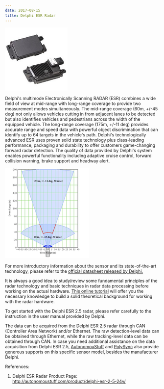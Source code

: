 ```yaml
---
date: 2017-08-15
title: Delphi ESR Radar
---
```


![Delphi ESR Radar](assets/DelphiESRRadar-8394b.png)

Delphi's multimode Electronically Scanning RADAR (ESR) combines a wide field of view at mid-range with long-range coverage to provide two measurement modes simultaneously. The mid-range coverage (60m, +/-45 deg) not only allows vehicles cutting in from adjacent lanes to be detected but also identifies vehicles and pedestrians across the width of the equipped vehicle. The long-range coverage (175m, +/-11 deg) provides accurate range and speed data with powerful object discrimination that can identify up to 64 targets in the vehicle's path.
Delphi's technologically advanced ESR uses proven solid state technology plus class-leading performance, packaging and durability to offer customers game-changing forward radar detection. The quality of data provided by Delphi's system enables powerful functionality including adaptive cruise control, forward collision warning, brake support and headway alert.

![Radar Detection Cones](assets/DelphiESRRadar-eba02.png)

For more introductory information about the sensor and its state-of-the-art technology, please refer to the [official datasheet released by Delphi.](http://cmumrsdproject.wikispaces.com/file/view/delphi_esr_datasheet.pdf/613230495/delphi_esr_datasheet.pdf)

It is always a good idea to study/review some fundamental principles of the radar technology and basic techniques in radar data processing before working on the actual hardware. [This online tutorial](http://www.radartutorial.eu/01.basics/Radar%20Principle.en.html) will offer you the necessary knowledge to build a solid theoretical background for working with the radar hardware.

To get started with the Delphi ESR 2.5 radar, please refer carefully to the instruction in the user manual provided by Delphi.

The data can be acquired from the Delphi ESR 2.5 radar through CAN (Controller Area Network) and/or Ethernet. The raw detection-level data can be obtained through Ethernet, while the raw tracking-level data can be obtained through CAN. In case you need additional assistance on the data acquisition from Delphi ESR 2.5, [AutonomouStuff](https://autonomoustuff.com/product/delphi-esr-2-5-24v/) and [PolySync](http://docs.polysync.io/sensors/delphi-esr-2-5/) also provide generous supports on this specific sensor model, besides the manufacturer Delphi.

References:
1. Delphi ESR Radar Product Page: http://autonomoustuff.com/product/delphi-esr-2-5-24v/
